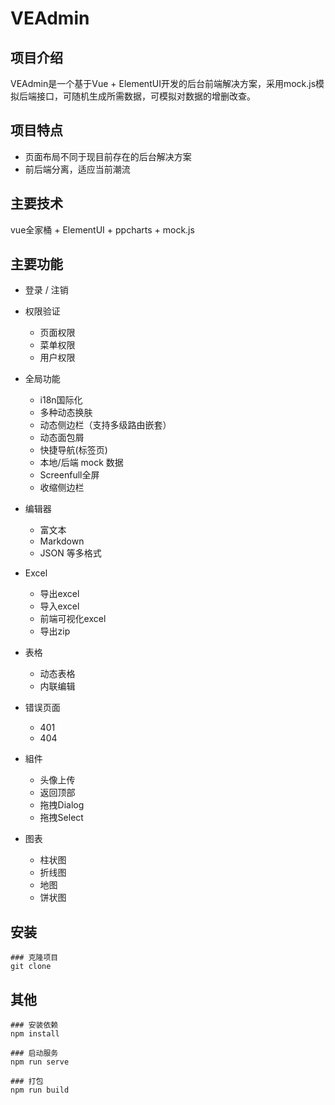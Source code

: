 # VEAdmin
## 项目介绍
VEAdmin是一个基于Vue + ElementUI开发的后台前端解决方案，采用mock.js模拟后端接口，可随机生成所需数据，可模拟对数据的增删改查。

## 项目特点
+ 页面布局不同于现目前存在的后台解决方案
+ 前后端分离，适应当前潮流

## 主要技术
vue全家桶 + ElementUI + ppcharts + mock.js

## 主要功能
- 登录 / 注销

- 权限验证
  - 页面权限
  - 菜单权限
  - 用户权限

- 全局功能
  - i18n国际化
  - 多种动态换肤
  - 动态侧边栏（支持多级路由嵌套）
  - 动态面包屑
  - 快捷导航(标签页)
  - 本地/后端 mock 数据
  - Screenfull全屏
  - 收缩侧边栏

- 编辑器
  - 富文本
  - Markdown
  - JSON 等多格式

- Excel
  - 导出excel
  - 导入excel
  - 前端可视化excel
  - 导出zip

- 表格
  - 动态表格
  - 内联编辑

- 错误页面
  - 401
  - 404

- 組件
  - 头像上传
  - 返回顶部
  - 拖拽Dialog
  - 拖拽Select
- 图表
  - 柱状图
  - 折线图
  - 地图
  - 饼状图
 
<!--  ## 目录结构
  ├── build                      # 构建相关
  ├── mock                       # 项目mock 模拟数据
  ├── public                     # 静态资源
  │   │── favicon.ico            # favicon图标
  ├── src                        # 源代码
  │   ├── api                    # 所有请求
  │   ├── assets                 # 主题 字体等静态资源
  │   ├── components             # 全局公用组件
  │   ├── layout                 # 全局 layout
  │   ├── router                 # 路由
  │   ├── store                  # 全局 store管理
  │   ├── utils                  # 全局公用方法
  │   ├── views                  # views 所有页面
  │   ├── App.vue                # 入口页面
  │   ├── main.js                # 入口文件 加载组件 初始化等
  ├── vue.config.js              # vue-cli 配置
  ├── package-lock.json          # package-lock.json
  └── package.json               # package.json -->
  
 ## 安装
 ```
 ### 克隆项目
 git clone 
 ```
  
 ## 其他
 ```
 ### 安装依赖
 npm install

 ### 启动服务
 npm run serve
 
 ### 打包
 npm run build
 ```
 
